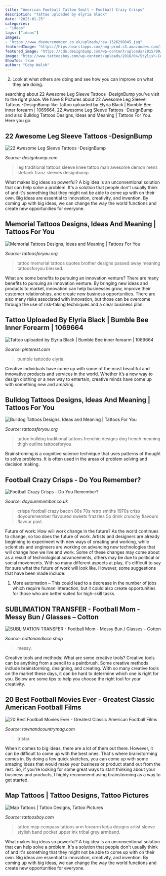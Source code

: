 ```yaml
---
title: "American Football Tattoo Small ~ Football Crazy Crisps"
description: "Tattoo uploaded by elyria black"
date: "2023-01-25"
categories:
- "ideas"
tags: ["ideas"]
images:
- "https://www.doyouremember.co.uk/uploads/raw-1326290845.jpg"
featuredImage: "https://hips.hearstapps.com/hmg-prod.s3.amazonaws.com/images/mv5bzguzmdu1ymqtmzbkos00mtnmltg5zdqtzjy5njk4njk2mmrlxkeyxkfqcgdeqxvynjc1ntyymjgat-v1-1512758187.jpg?crop=1xw:1xh;center,top&amp;resize=768:*"
featured_image: "https://cdn.designbump.com/wp-content/uploads/2015/09/Leg-Sleeves-by-Franz-Stefanik.jpg"
image: "http://www.tattoosboy.com/wp-content/uploads/2016/04/Stylish-Compass-And-Map-Tattoo-TB1120.jpg"
ShowToc: true
author: "Coby Walsh"
---
```



2. Look at what others are doing and see how you can improve on what they are doing. 

	

		
searching about 22 Awesome Leg Sleeve Tattoos -DesignBump you've visit to the right place. We have 8 Pictures about 22 Awesome Leg Sleeve Tattoos -DesignBump like Tattoo uploaded by Elyria Black | Bumble Bee inner forearm | 1069664, 22 Awesome Leg Sleeve Tattoos -DesignBump and also Bulldog Tattoos Designs, Ideas and Meaning | Tattoos For You. Here you go:
		
    
## 22 Awesome Leg Sleeve Tattoos -DesignBump

<img loading=lazy src="https://cdn.designbump.com/wp-content/uploads/2015/09/Leg-Sleeves-by-Franz-Stefanik.jpg" onerror="this.onerror=null;this.src='https://tse3.mm.bing.net/th?id=OIP.xoiEVkQPSxNdS9amPeaYQwHaHV&amp;pid=15.1';" alt="22 Awesome Leg Sleeve Tattoos -DesignBump">

_Source: designbump.com_

>leg traditional tattoos sleeve knee tattoo man awesome demon mens stefanik franz sleeves designbump. 

	

What makes big ideas so powerful?
A big idea is an unconventional solution that can help solve a problem. It's a solution that people don't usually think of and it's something that they might not be able to come up with on their own. Big ideas are essential to innovation, creativity, and invention. By coming up with big ideas, we can change the way the world functions and create new opportunities for everyone.

    
## Memorial Tattoos Designs, Ideas And Meaning | Tattoos For You

<img loading=lazy src="http://www.tattoosforyou.org/wp-content/uploads/2013/09/Memorial-Tattoo-Quotes.jpg" onerror="this.onerror=null;this.src='https://tse4.mm.bing.net/th?id=OIP.HDr1xnI9f2ahP7dyuZXu9wHaFj&amp;pid=15.1';" alt="Memorial Tattoos Designs, Ideas and Meaning | Tattoos For You">

_Source: tattoosforyou.org_

>tattoo memorial tattoos quotes brother designs passed away meaning tattoosforyou blessed. 

	

What are some benefits to pursuing an innovation venture?
There are many benefits to pursuing an innovation venture. By bringing new ideas and products to market, innovation can help businesses grow, improve their customer relationships, and create new business opportunities. There are also many risks associated with innovation, but those can be overcome through the use of risk-taking techniques and a clear business plan.

    
## Tattoo Uploaded By Elyria Black | Bumble Bee Inner Forearm | 1069664

<img loading=lazy src="https://i.pinimg.com/736x/cf/eb/5e/cfeb5e2b9d8a232b375338f4c46e0c41.jpg" onerror="this.onerror=null;this.src='https://tse2.mm.bing.net/th?id=OIP.ZNCgSOzT7ujCyF3uOQ3MJQHaLH&amp;pid=15.1';" alt="Tattoo uploaded by Elyria Black | Bumble Bee inner forearm | 1069664">

_Source: pinterest.com_

>bumble tattoodo elyria. 

	

Creative individuals have come up with some of the most beautiful and innovative products and services in the world. Whether it’s a new way to design clothing or a new way to entertain, creative minds have come up with something new and amazing.

    
## Bulldog Tattoos Designs, Ideas And Meaning | Tattoos For You

<img loading=lazy src="https://www.tattoosforyou.org/wp-content/uploads/2016/03/Traditional-Bulldog-Tattoo.jpg" onerror="this.onerror=null;this.src='https://tse3.mm.bing.net/th?id=OIP.LZRVw-HNpr8TDxPksM4AfQHaJ4&amp;pid=15.1';" alt="Bulldog Tattoos Designs, Ideas and Meaning | Tattoos For You">

_Source: tattoosforyou.org_

>tattoo bulldog traditional tattoos frenchie designs dog french meaning thigh outline tattoosforyou. 

	

Brainstroming is a cognitive science technique that uses patterns of thought to solve problems. It is often used in the areas of problem solving and decision making.

    
## Football Crazy Crisps - Do You Remember?

<img loading=lazy src="https://www.doyouremember.co.uk/uploads/raw-1326290845.jpg" onerror="this.onerror=null;this.src='https://tse2.mm.bing.net/th?id=OIP.T4Qb2jZmsLMMsNoVGA75dQHaJ4&amp;pid=15.1';" alt="Football Crazy Crisps - Do You Remember?">

_Source: doyouremember.co.uk_

>crisps football crazy bacon 80s 70s retro smiths 1970s crisp doyouremember flavoured sweets frazzles 5p drink crunchy flavours flavour past. 

	

Future of work: How will work change in the future?
As the world continues to change, so too does the future of work. Artists and designers are already beginning to experiment with new ways of creating and working, while scientists and engineers are working on advancing new technologies that will change how we live and work. Some of these changes may come about as a result of technological advancements, others may be due to political or social movements. With so many different aspects at play, it's difficult to say for sure what the future of work will look like. However, some suggestions that have been made include: 
1) More automation – This could lead to a decrease in the number of jobs which require human interaction, but it could also create opportunities for those who are better suited for high-skill tasks.

    
## SUBLIMATION TRANSFER - Football Mom - Messy Bun / Glasses – Cotton

<img loading=lazy src="https://cdn.shopify.com/s/files/1/0077/0087/3282/products/FOOTBALLMOMWatermarked_1200x1200.png?v=1624634982" onerror="this.onerror=null;this.src='https://tse3.mm.bing.net/th?id=OIP.ud-wCyc_soqWekWWDgp0XQHaNc&amp;pid=15.1';" alt="SUBLIMATION TRANSFER - Football Mom - Messy Bun / Glasses – Cotton">

_Source: cottonandlace.shop_

>messy. 

	

Creative tools and methods: What are some creative tools?
Creative tools can be anything from a pencil to a paintbrush. Some creative methods include brainstorming, designing, and creating. With so many creative tools on the market these days, it can be hard to determine which one is right for you. Below are some tips to help you choose the right tool for your creativity.

    
## 20 Best Football Movies Ever - Greatest Classic American Football Films

<img loading=lazy src="https://hips.hearstapps.com/hmg-prod.s3.amazonaws.com/images/mv5bzguzmdu1ymqtmzbkos00mtnmltg5zdqtzjy5njk4njk2mmrlxkeyxkfqcgdeqxvynjc1ntyymjgat-v1-1512758187.jpg?crop=1xw:1xh;center,top&amp;resize=768:*" onerror="this.onerror=null;this.src='https://tse1.mm.bing.net/th?id=OIP.HDREB-iH0BU_RRaWlxTHogHaKU&amp;pid=15.1';" alt="20 Best Football Movies Ever - Greatest Classic American Football Films">

_Source: townandcountrymag.com_

>tristar. 

	

When it comes to big ideas, there are a lot of them out there. However, it can be difficult to come up with the best ones. That's where brainstorming comes in. By doing a few quick sketches, you can come up with some amazing ideas that would make your business or product stand out from the rest. So, if you're looking for some great ways to start thinking about your business and products, I highly recommend using brainstorming as a way to get started.

    
## Map Tattoos | Tattoo Designs, Tattoo Pictures

<img loading=lazy src="http://www.tattoosboy.com/wp-content/uploads/2016/04/Stylish-Compass-And-Map-Tattoo-TB1120.jpg" onerror="this.onerror=null;this.src='https://tse3.mm.bing.net/th?id=OIP.l3_x6wk-oTBADHoIkrXbLwHaEK&amp;pid=15.1';" alt="Map Tattoos | Tattoo Designs, Tattoo Pictures">

_Source: tattoosboy.com_

>tattoo map compass tattoos arm forearm ledja designs artist sleeve stylish band pocket upper ink tribal grey armband. 

	

What makes big ideas so powerful?
A big idea is an unconventional solution that can help solve a problem. It's a solution that people don't usually think of and it's something that they might not be able to come up with on their own. Big ideas are essential to innovation, creativity, and invention. By coming up with big ideas, we can change the way the world functions and create new opportunities for everyone.

